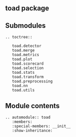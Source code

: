 ## toad package



## Submodules


```eval_rst
.. toctree::

   toad.detector
   toad.merge
   toad.metrics
   toad.plot
   toad.scorecard
   toad.selection
   toad.stats
   toad.transform
   toad.preprocessing
   toad.nn
   toad.utils
```

## Module contents

```eval_rst
.. automodule:: toad
   :members:
   :special-members: __init__
   :show-inheritance:
```
